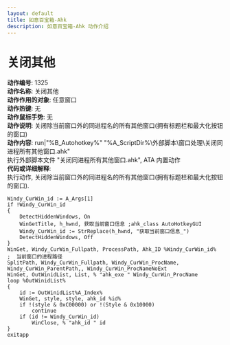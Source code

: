 ```yaml
---
layout: default
title: 如意百宝箱-Ahk
description: 如意百宝箱-Ahk 动作介绍
---
```

<link rel="stylesheet" href="../actions/css/atom-one-light.min.css">
<script src="../actions/js/highlight.min.js"></script>
<script>hljs.highlightAll();</script>

# [](#header-2) 关闭其他
**动作编号**: 1325  
**动作名称**: 关闭其他  
**动作作用的对象**: 任意窗口  
**动作热键**: 无  
**动作鼠标手势**: 无  
**动作说明**: 关闭除当前窗口外的同进程名的所有其他窗口(拥有标题栏和最大化按钮的窗口)  
**动作内容**: run|"%B_Autohotkey%" "%A_ScriptDir%\外部脚本\窗口处理\关闭同进程所有其他窗口.ahk"  
执行外部脚本文件 "关闭同进程所有其他窗口.ahk", ATA 内置动作  
**代码或详细解释**:  
执行动作, 关闭除当前窗口外的同进程名的所有其他窗口(拥有标题栏和最大化按钮的窗口).  
```Autohotkey
Windy_CurWin_id := A_Args[1]
if !Windy_CurWin_id
{
	DetectHiddenWindows, On
	WinGetTitle, h_hwnd, 获取当前窗口信息 ;ahk_class AutoHotkeyGUI
	Windy_CurWin_id := StrReplace(h_hwnd, "获取当前窗口信息_")
	DetectHiddenWindows, Off
}
WinGet, Windy_CurWin_Fullpath, ProcessPath, Ahk_ID %Windy_CurWin_id%           ;  当前窗口的进程路径
SplitPath, Windy_CurWin_Fullpath, Windy_CurWin_ProcName, Windy_CurWin_ParentPath,, Windy_CurWin_ProcNameNoExt
WinGet, OutWinidList, List, % "ahk_exe " Windy_CurWin_ProcName
loop %OutWinidList%
{
	id := OutWinidList%A_Index%
	WinGet, style, style, ahk_id %id%
	if !(style & 0xC00000) or !(Style & 0x10000)
		continue
	if (id != Windy_CurWin_id)
		WinClose, % "ahk_id " id
}
exitapp
```